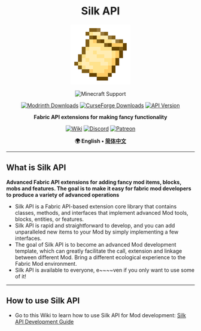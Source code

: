 <!--suppress HtmlDeprecatedAttribute -->
<div align="center">

# Silk API

<img src="../img/icon.png" alt="Logo" width="160" height="160" />

![Minecraft Support](https://img.shields.io/badge/SUPPORT_FOR_MC-1.20_~_1.20.6-52A535.svg?style=for-the-badge)

[![Modrinth Downloads](https://img.shields.io/modrinth/dt/3je4UK0t?style=flat-square&logo=modrinth&color=66D676)](https://modrinth.com/mod/silk-api)
[![CurseForge Downloads](https://img.shields.io/curseforge/dt/902155?style=flat-square&logo=curseforge&color=E06D44)](https://www.curseforge.com/minecraft/mc-mods/silk-api)
[![API Version](https://img.shields.io/modrinth/v/3je4UK0t?style=flat-square&logo=github&color=FFFFFF)](https://github.com/Silk-MC/Silk-API)

**Fabric API extensions for making fancy functionality**

[![Wiki](https://img.shields.io/badge/WIKI-444444?style=for-the-badge&logo=wikipedia&logoColor=FFFFFF)](https://silk-mc.gitbook.io/silk-api)
[![Discord](https://img.shields.io/badge/DISCORD-5865F2?style=for-the-badge&logo=discord&logoColor=FFFFFF)](https://discord.com/invite/ZJuQyH2RBz)
[![Patreon](https://img.shields.io/badge/PATREON-FF424D?style=for-the-badge&logo=patreon&logoColor=FFFFFF)](https://www.patreon.com/GameGeek_Saikel)

**🌍 English • [简体中文](README.zh_cn.md)**

</div>

---

## What is Silk API

**Advanced Fabric API extensions for adding fancy mod items, blocks, mobs and features. The goal is to make it easy for fabric mod developers to produce a
variety of advanced operations**

- Silk API is a Fabric API-based extension core library that contains classes, methods, and interfaces that implement advanced Mod tools, blocks, entities,
  or features.
- Silk API is rapid and straightforward to develop, and you can add unparalleled new items to your Mod by simply implementing a few interfaces.
- The goal of Silk API is to become an advanced Mod development template, which can greatly facilitate the call, extension and linkage between different
  Mod. Bring a different ecological experience to the Fabric Mod environment.
- Silk API is available to everyone, e~~~~ven if you only want to use some of it!

---

## How to use Silk API

- Go to this Wiki to learn how to use Silk API for Mod development: [Silk API Development Guide](https://silk-mc.gitbook.io/silk-api)